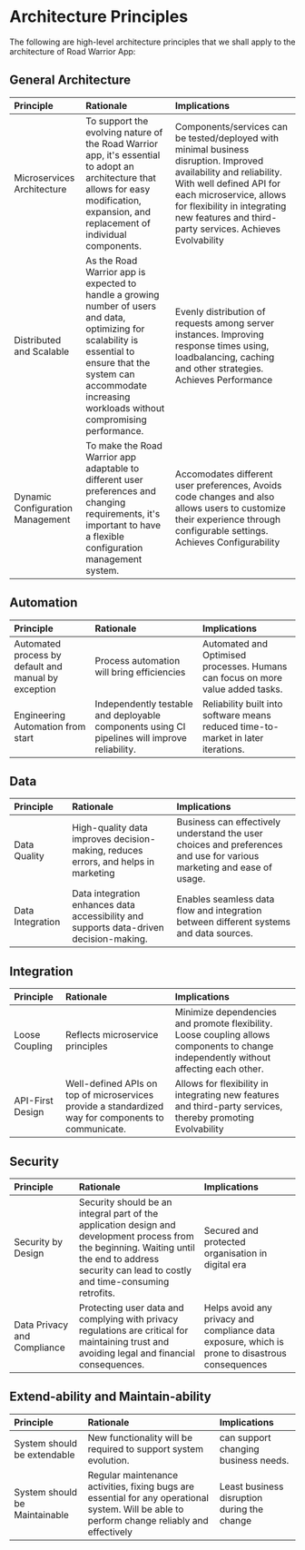 
# Architecture Principles

The following are high-level architecture principles that we shall apply to the architecture of Road Warrior App:

## General Architecture

| Principle                                            | Rationale                                                    | Implications                                                 |
| :--------------------------------------------------- | :----------------------------------------------------------- | :----------------------------------------------------------- |
| Microservices Architecture             | To support the evolving nature of the Road Warrior app, it's essential to adopt an architecture that allows for easy modification, expansion, and replacement of individual components. | Components/services can be tested/deployed with minimal business disruption. Improved availability and reliability. With well defined API for each microservice, allows for flexibility in integrating new features and third-party services. Achieves Evolvability | 
| Distributed and Scalable       | As the Road Warrior app is expected to handle a growing number of users and data, optimizing for scalability is essential to ensure that the system can accommodate increasing workloads without compromising performance.| Evenly distribution of requests among server instances. Improving response times using, loadbalancing, caching and other strategies. Achieves Performance  |                   |
| Dynamic Configuration Management | To make the Road Warrior app adaptable to different user preferences and changing requirements, it's important to have a flexible configuration management system. | Accomodates different user preferences, Avoids code changes and also allows users to customize their experience through configurable settings.  Achieves Configurability                     |

##  Automation

| Principle                                            | Rationale                                                    | Implications                                                 |
| :--------------------------------------------------- | :----------------------------------------------------------- | :----------------------------------------------------------- |
| Automated process by default and manual by exception | Process automation will bring efficiencies                   | Automated and Optimised processes. Humans can focus on more value added tasks. |
| Engineering Automation from start                    | Independently testable and deployable components using CI pipelines will improve reliability. | Reliability built into software means reduced time-to-market in later iterations. |

## Data

| Principle              | Rationale                                                    | Implications                                                 |
| :--------------------- | :----------------------------------------------------------- | :----------------------------------------------------------- |
| Data Quality           | High-quality data improves decision-making, reduces errors, and helps in marketing | Business can effectively understand the user choices and preferences and use for various marketing and ease of usage.  |
| Data Integration     | Data integration enhances data accessibility and supports data-driven decision-making. |  Enables seamless data flow and integration between different systems and data sources. |

## Integration

| Principle                                        | Rationale                               | Implications                                                 |
| :----------------------------------------------- | :-------------------------------------- | :----------------------------------------------------------- |
| Loose Coupling | Reflects microservice principles  | Minimize dependencies and promote flexibility. Loose coupling allows components to change independently without affecting each other. |
| API-First Design | Well-defined APIs on top of microservices provide a standardized way for components to communicate.  |  Allows for flexibility in integrating new features and third-party services, thereby promoting Evolvability |


## Security

| Principle         | Rationale                                                    | Implications                                      |
| :---------------- | :----------------------------------------------------------- | :------------------------------------------------ |
| Security by Design | Security should be an integral part of the application design and development process from the beginning. Waiting until the end to address security can lead to costly and time-consuming retrofits. | Secured and protected organisation in digital era |
| Data Privacy and Compliance | Protecting user data and complying with privacy regulations are critical for maintaining trust and avoiding legal and financial consequences. | Helps avoid any privacy and compliance data exposure, which is prone to disastrous consequences |

## Extend-ability and Maintain-ability

| Principle                     | Rationale                                                    | Implications                                |
| :---------------------------- | :----------------------------------------------------------- | :------------------------------------------ |
| System should be extendable   | New functionality will be required to support system evolution. | can support changing business needs.        |
| System should be Maintainable | Regular maintenance activities, fixing bugs are essential for any operational system. Will be able to perform change reliably and effectively | Least business disruption during the change |

